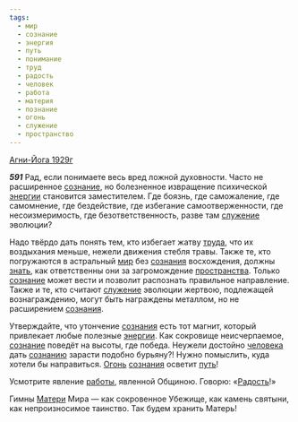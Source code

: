 ```yaml
---
tags:
  - мир
  - сознание
  - энергия
  - путь
  - понимание
  - труд
  - радость
  - человек
  - работа
  - материя
  - познание
  - огонь
  - служение
  - пространство
---
```


[Агни-Йога 1929г](https://127.0.0.1:4002/agni/1929)

___591___
Рад, если понимаете весь вред ложной духовности. Часто не расширенное [сознание](../../../tags/#сознание), но болезненное извращение психической [энергии](../../../tags/#энергия) становится заместителем. Где боязнь, где саможаление, где самомнение, где бездействие, где избегание самоотверженности, где несоизмеримость, где безответственность, разве там [служение](../../../tags/#служение) эволюции?   

Надо твёрдо дать понять тем, кто избегает жатву [труда](../../../tags/#труд), что их воздыхания меньше, нежели движения стебля травы. Также те, кто погружаются в астральный [мир](../../../tags/#мир) без [сознания](../../../tags/#сознание) восхождения, должны [знать](../../../tags/#познание), как ответственны они за загромождение [пространства](../../../tags/#пространство). Только [сознание](../../../tags/#сознание) может вести и позволит распознать правильное направление. Также и те, кто считают [служение](../../../tags/#служение) эволюции жертвою, подлежащей вознаграждению, могут быть награждены металлом, но не расширением [сознания](../../../tags/#сознание).   

Утверждайте, что утончение [сознания](../../../tags/#сознание) есть тот магнит, который привлекает любые полезные [энергии](../../../tags/#энергия). Как сокровище неисчерпаемое, [сознание](../../../tags/#сознание) поведёт на высоты, где победа. Неужели достойно [человека](../../../tags/#человек) дать [сознанию](../../../tags/#сознание) зарасти подобно бурьяну?! Нужно помыслить, куда хотели бы направиться. [Огонь](../../../tags/#огонь) [сознания](../../../tags/#сознание) осветит [путь](../../../tags/#путь)!   

Усмотрите явление [работы](../../../tags/#работа), явленной Общиною. Говорю: «[Радость](../../../tags/#радость)!»   

Гимны [Матери](../../../tags/#материя) Мира — как сокровенное Убежище, как камень святыни, как непроизносимое таинство. Так будем хранить Матерь!